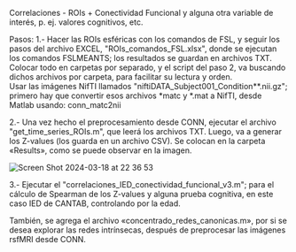 Correlaciones - ROIs + Conectividad Funcional y alguna otra variable de interés, p. ej. valores cognitivos, etc.

Pasos:
1.- Hacer las ROIs esféricas con los comandos de FSL, y seguir los pasos del archivo EXCEL, "ROIs_comandos_FSL.xlsx", donde se ejecutan los comandos FSLMEANTS; 
los resultados se guardan en archivos TXT. Colocar todo en carpetas por separado, y el script del paso 2, 
va buscando dichos archivos por carpeta, para facilitar su lectura y orden.  
Usar las imágenes NifTI llamados "niftiDATA_Subject001_Condition**.nii.gz"; primero hay que convertir esos archivos *matc y *.mat a NifTI, desde Matlab usando: conn_matc2nii

2.- Una vez hecho el preprocesamiento desde CONN, ejecutar el archivo "get_time_series_ROIs.m", que leerá los archivos TXT. Luego, 
va a generar los Z-values (los guarda en un archivo CSV). Se colocan en la carpeta «Results», como se puede observar en la imagen.

![Screen Shot 2024-03-18 at 22 36 53](https://github.com/jokasta57/ROIs_rsfMRI/assets/16157859/fa6f34e4-019c-424b-ad56-ba863f0fadfc)


3.- Ejecutar el "correlaciones_IED_conectividad_funcional_v3.m"; para el cálculo de Spearman de los Z-values y alguna prueba cognitiva, en este caso IED de CANTAB, controlando por la edad.


También, se agrega el archivo «concentrado_redes_canonicas.m», por si se desea explorar las redes intrínsecas, después de preprocesar las imágenes rsfMRI desde CONN.
